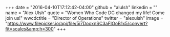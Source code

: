 +++
date = "2016-04-10T17:12:42-04:00"
github = "alulsh"
linkedin = ""
name = "Alex Ulsh"
quote = "Women Who Code DC changed my life! Come join us!"
wwcdctitle = "Director of Operations"
twitter = "alexulsh"
image = "https://www.filepicker.io/api/file/5i7DooxnSC3aFIOoB1x5/convert?fit=scales&amp;h=300"
+++

